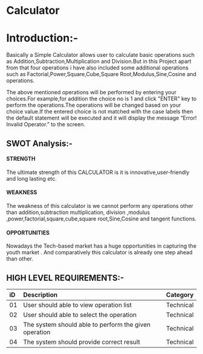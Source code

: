 ﻿
# Calculator

# Introduction:-
   
   Basically a Simple Calculator allows user to calculate basic operations such as Addition,Subtraction,Multiplication and Division.But in this Project
apart from that four operations i have also included some additional operations such as Factorial,Power,Square,Cube,Square Root,Modulus,Sine,Cosine and operations.

The above mentioned operations will be performed by entering your choices.For example,for addition the choice no is 1 and click "ENTER" key to perform the operations.The operations will be changed based on your choice value.If the entered choice is not matched with the case labels then the default statement will be executed and it will display the message “Error! Invalid Operator.” to the screen.




## SWOT Analysis:-


#### STRENGTH 
The ultimate strength of this CALCULATOR is it is innovative,user-friendly and long lasting etc.
#### WEAKNESS
The weakness of this calculator is we cannot perform any operations other than addition,subtraction multiplication, division ,modulus ,power,factorial,square,cube,square root,Sine,Cosine and tangent functions.
#### OPPORTUNITIES
Nowadays the Tech-based market has a huge opportunities in capturing the youth market
. And comparatively this calculator is already one step ahead than other.

## HIGH LEVEL REQUIREMENTS:-

| iD | Description   | Category                |
| :-------- | :------- | :------------------------- |
| 01 | User should able to view operation list | Technical |
| 02 | User should able to select the operation | Technical |
| 03 | The system should able to perform the given operation | Technical |
| 04 | The system should provide correct result | Technical |

